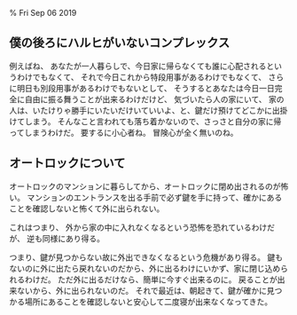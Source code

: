 % Fri Sep 06 2019

## 僕の後ろにハルヒがいないコンプレックス

例えばね、
あなたが一人暮らしで、今日家に帰らなくても誰に心配されるというわけでもなくて、
それで今日これから特段用事があるわけでもなくて、
さらに明日も別段用事があるわけでもないとして、
そうするとあなたは今日一日完全に自由に振る舞うことが出来るわけだけど、
気づいたら人の家にいて、
家の人は、いたけりゃ勝手にいたいだけいていいよ、と、鍵だけ預けてどこかに出掛けてしまう。
そんなこと言われても落ち着かないので、さっさと自分の家に帰ってしまうわけだ。
要するに小心者ね。
冒険心が全く無いのね。

## オートロックについて

オートロックのマンションに暮らしてから、オートロックに閉め出されるのが怖い。
マンションのエントランスを出る手前で必ず鍵を手に持って、確かにあることを確認しないと怖くて外に出られない。

これはつまり、
外から家の中に入れなくなるという恐怖を恐れているわけだが、
逆も同様にあり得る。

つまり、鍵が見つからない故に外出できなくなるという危機があり得る。
鍵もないのに外に出たら戻れないのだから、外に出るわけにいかず、家に閉じ込められるわけだ。
ただ外に出るだけなら、簡単に今すぐ出来るのに。
戻ることが出来ないから、外に出られないのだ。
それで最近は、朝起きて、鍵が確かに見つかる場所にあることを確認しないと安心して二度寝が出来なくなってきた。

